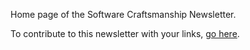 Home page of the Software Craftsmanship Newsletter.

To contribute to this newsletter with your links, [go here](https://github.com/alebaffa/sc-newsletter-issues).
